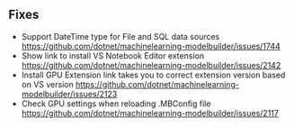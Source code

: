## Fixes
- Support DateTime type for File and SQL data sources  https://github.com/dotnet/machinelearning-modelbuilder/issues/1744
- Show link to install VS Notebook Editor extension https://github.com/dotnet/machinelearning-modelbuilder/issues/2142
- Install GPU Extension link takes you to correct extension version based on VS version https://github.com/dotnet/machinelearning-modelbuilder/issues/2123
- Check GPU settings when reloading .MBConfig file https://github.com/dotnet/machinelearning-modelbuilder/issues/2117
